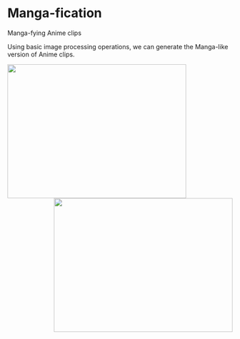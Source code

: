 # Manga-fication
Manga-fying Anime clips

Using basic image processing operations, we can generate the Manga-like version of Anime clips.

<img align="left" src="https://user-images.githubusercontent.com/59393128/132394041-2c3082d5-f3fc-4a56-b4c7-0b56685b4f76.gif" width="400" height="300">
<img align="right" src="https://user-images.githubusercontent.com/59393128/132386273-10698139-1fc4-4927-9c02-0c7259dfbb4a.gif" width="400" height="300">





